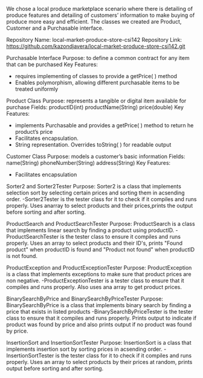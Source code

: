 We chose a local produce marketplace scenario where there is detailing of produce features and detailing of customers’ information to make buying of produce more easy and efficient. The classes we created are Product, Customer and a Purchasable interface.

Repository Name: local-market-produce-store-csi142
Repository Link: https://github.com/kazondjavera/local-market-produce-store-csi142.git


Purchasable Interface
Purpose: to define a common contract for any item that can be purchased
Key Features: 
-	requires implementing of classes to provide a getPrice( ) method
-	Enables polymorphism, allowing different purchasable items to be treated uniformly


Product Class
Purpose: represents a tangible or digital item available for purchase
Fields:  productID(int)
             productName(String)
             price(double)
Key Features: 
-	implements Purchasable and provides a getPrice( ) method to return he product’s price
-	Facilitates encapsulation. 
-	String representation. Overrides toString( ) for readable output


Customer Class
Purpose: models a customer’s basic information 
Fields:  name(String)
             phoneNumber(String)
             address(String)
Key Features:
-	Facilitates encapsulation


Sorter2 and Sorter2Tester
Purpose: Sorter2 is a class that implements selection sort by selecting certain prices and sorting them in acsending order.
-Sorter2Tester is the tester class for it to check if it compiles and runs properly. Uses anarray to select products and their prices,prints the output before sorting and after sorting.


ProductSearch and ProductSearchTester
Purpose: ProductSearch is a class that implements linear search by finding a product using productID.
-ProductSearchTester is the tester class to ensure it compiles and runs properly. Uses an array to select products and their ID's, prints "Found product" when productID is found and "Product not found" when productID is not found.


ProductException and ProductExceptionTester
Purpose: ProductException is a class that implements exceptions to make sure that product prices are non negative.
-ProductExceptionTester is a tester class to ensure that it compiles and runs properly. Also uses ana array to get product prices.


BinarySearchByPrice and BinarySearchByPriceTester
Purpose: BinarySearchByPrice is a class that implements binary search by finding a price that exists in listed products
-BinarySearchByPriceTester is the tester class to ensure that it compiles and runs properly. Prints output to indicate if product was found by price and also prints output if no product was found by price.


InsertionSort and InsertionSortTester
Purpose: InsertionSort is a class that implements insertion sort by sorting prices in acsending order.
-InsertionSortTester is the tester class for it to check if it compiles and runs properly. Uses an array to select products by their prices at random, prints output before sorting and after sorting. 

